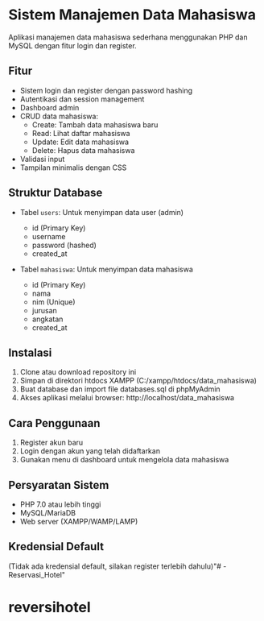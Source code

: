 # Sistem Manajemen Data Mahasiswa

Aplikasi manajemen data mahasiswa sederhana menggunakan PHP dan MySQL dengan fitur login dan register.

## Fitur

- Sistem login dan register dengan password hashing
- Autentikasi dan session management
- Dashboard admin
- CRUD data mahasiswa:
  - Create: Tambah data mahasiswa baru
  - Read: Lihat daftar mahasiswa
  - Update: Edit data mahasiswa
  - Delete: Hapus data mahasiswa
- Validasi input
- Tampilan minimalis dengan CSS

## Struktur Database

- Tabel `users`: Untuk menyimpan data user (admin)
  - id (Primary Key)
  - username
  - password (hashed)
  - created_at

- Tabel `mahasiswa`: Untuk menyimpan data mahasiswa
  - id (Primary Key)
  - nama
  - nim (Unique)
  - jurusan
  - angkatan
  - created_at

## Instalasi

1. Clone atau download repository ini
2. Simpan di direktori htdocs XAMPP (C:/xampp/htdocs/data_mahasiswa)
3. Buat database dan import file databases.sql di phpMyAdmin
4. Akses aplikasi melalui browser: http://localhost/data_mahasiswa

## Cara Penggunaan

1. Register akun baru
2. Login dengan akun yang telah didaftarkan
3. Gunakan menu di dashboard untuk mengelola data mahasiswa

## Persyaratan Sistem

- PHP 7.0 atau lebih tinggi
- MySQL/MariaDB
- Web server (XAMPP/WAMP/LAMP)

## Kredensial Default

(Tidak ada kredensial default, silakan register terlebih dahulu)"# -Reservasi_Hotel" 
# reversihotel
